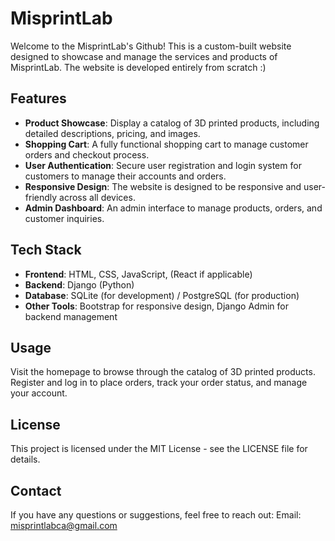 # MisprintLab
Welcome to the MisprintLab's Github! This is a custom-built website designed to showcase and manage the services and products of MisprintLab. The website is developed entirely from scratch :)

## Features
- **Product Showcase**: Display a catalog of 3D printed products, including detailed descriptions, pricing, and images.
- **Shopping Cart**: A fully functional shopping cart to manage customer orders and checkout process.
- **User Authentication**: Secure user registration and login system for customers to manage their accounts and orders.
- **Responsive Design**: The website is designed to be responsive and user-friendly across all devices.
- **Admin Dashboard**: An admin interface to manage products, orders, and customer inquiries.

## Tech Stack
- **Frontend**: HTML, CSS, JavaScript, (React if applicable)
- **Backend**: Django (Python)
- **Database**: SQLite (for development) / PostgreSQL (for production)
- **Other Tools**: Bootstrap for responsive design, Django Admin for backend management

## Usage
Visit the homepage to browse through the catalog of 3D printed products.
Register and log in to place orders, track your order status, and manage your account.

## License
This project is licensed under the MIT License - see the LICENSE file for details.

## Contact
If you have any questions or suggestions, feel free to reach out:
Email: misprintlabca@gmail.com
